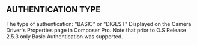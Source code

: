 ## AUTHENTICATION TYPE

The type of authentication: "BASIC" or "DIGEST" Displayed on the Camera Driver's Properties page in Composer Pro. Note that prior to O.S Release 2.5.3 only Basic Authentication was supported.


